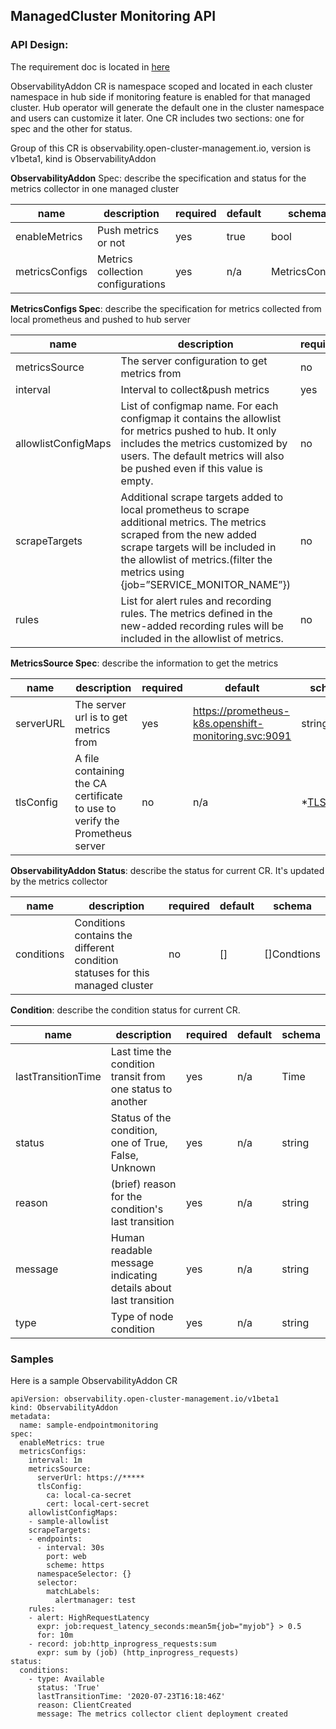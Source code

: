 ## ManagedCluster Monitoring API

### API Design:

The requirement doc is located in [here](https://docs.google.com/document/d/1qawBUo8VcdBXuXzZl8sypIug1nLsUEm_5Yy0qENZ-aU)

ObservabilityAddon CR is namespace scoped and located in each cluster namespace in hub side if monitoring feature is enabled for that managed cluster. Hub operator will generate the default one in the cluster namespace and users can customize it later. One CR includes two sections: one for spec and the other for status.

Group of this CR is observability.open-cluster-management.io, version is v1beta1, kind is ObservabilityAddon

**ObservabilityAddon** Spec: describe the specification and status for the metrics collector in one managed cluster

name | description | required | default | schema
---- | ----------- | -------- | ------- | ------
enableMetrics | Push metrics or not | yes | true | bool
metricsConfigs| Metrics collection configurations | yes | n/a | MetricsConfigs


**MetricsConfigs Spec**: describe the specification for metrics collected  from local prometheus and pushed to hub server

name | description | required | default | schema
---- | ----------- | -------- | ------- | ------
metricsSource | The server configuration to get metrics from | no | n/a | MetricsSource
interval | Interval to collect&push metrics | yes | 1m | string
allowlistConfigMaps | List  of configmap name. For each configmap it contains the allowlist for metrics pushed to hub. It only includes the metrics customized by users. The default metrics will also be pushed even if this value is empty. | no | n/a | []string
scrapeTargets | Additional scrape targets added to local prometheus to scrape additional metrics. The metrics scraped from the new added scrape targets will be included in the allowlist of metrics.(filter the metrics using {job=”SERVICE_MONITOR_NAME”}) | no | n/a | [][ServiceMonitorSpec](https://github.com/coreos/prometheus-operator/blob/master/Documentation/api.md#servicemonitorspec)
rules | List for alert rules and recording rules. The metrics defined in the new-added recording rules will be included in the allowlist of metrics. | no | n/a | [][Rule](https://github.com/coreos/prometheus-operator/blob/master/Documentation/api.md#rule 

**MetricsSource Spec**: describe the information to get the metrics

name | description | required | default | schema
---- | ----------- | -------- | ------- | ------
serverURL | The server url is to get metrics from | yes | https://prometheus-k8s.openshift-monitoring.svc:9091 | string
tlsConfig | A file containing the CA certificate to use to verify the Prometheus server | no | n/a | *[TLSConfig](https://github.com/coreos/prometheus-operator/blob/master/Documentation/api.md#tlsconfig)

**ObservabilityAddon Status**: describe the status for current CR. It's updated by the metrics collector

name | description | required | default | schema
---- | ----------- | -------- | ------- | ------
conditions | Conditions contains the different condition statuses for this managed cluster | no | [] | []Condtions

**Condition**: describe the condition status for current CR.

name | description | required | default | schema
---- | ----------- | -------- | ------- | ------
lastTransitionTime | Last time the condition transit from one status to another | yes | n/a | Time
status | Status of the condition, one of True, False, Unknown | yes | n/a | string
reason | (brief) reason for the condition's last transition | yes | n/a | string
message | Human readable message indicating details about last transition | yes | n/a | string
type | Type of node condition | yes | n/a | string



### Samples

Here is a sample ObservabilityAddon CR

```
apiVersion: observability.open-cluster-management.io/v1beta1
kind: ObservabilityAddon
metadata:
  name: sample-endpointmonitoring
spec:
  enableMetrics: true
  metricsConfigs:
    interval: 1m
    metricsSource:
      serverUrl: https://*****
      tlsConfig:
        ca: local-ca-secret
        cert: local-cert-secret
    allowlistConfigMaps:
    - sample-allowlist
    scrapeTargets:
    - endpoints:
      - interval: 30s
        port: web
        scheme: https
      namespaceSelector: {}
      selector:
        matchLabels:
          alertmanager: test
    rules:
    - alert: HighRequestLatency
      expr: job:request_latency_seconds:mean5m{job="myjob"} > 0.5
      for: 10m
    - record: job:http_inprogress_requests:sum
      expr: sum by (job) (http_inprogress_requests)
status:
  conditions:
    - type: Available
      status: 'True'
      lastTransitionTime: '2020-07-23T16:18:46Z'
      reason: ClientCreated
      message: The metrics collector client deployment created
```
